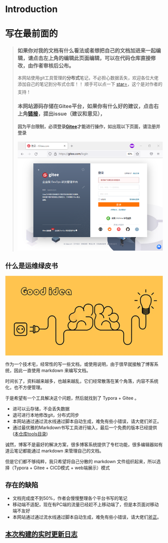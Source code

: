# Introduction

# 写在最前面的

>  ### 如果你对我的文档有什么看法或者想把自己的文档加进来一起编辑，请点击左上角的编辑此页面编辑，可以在代码仓库直接修改，由作者审核后公布。
>
>  本网站使用git工具管理的**分布式**笔记，不必担心数据丢失，欢迎各位大佬添加自己的笔记到分布式仓库！！ 顺手可以点一下 [star⭐](https://gitee.com/PaperDragon/note-book/star)，这个是对作者的支持！
>
>  ### 本网站源码存储在Gitee平台，如果你有什么好的建议，点击右上角[链接](https://gitee.com/PaperDragon/note-book/issues/new)，提出issue（建议和意见），
>
>  #### 因为平台限制，必须登录[Gitee](https://gitee.com/PaperDragon/note-book)才能进行操作，如出现以下页面，请注册并登录
>
>  ![image-20220515101123487](README.assets/image-20220515101123487.png)
>
>  







## 什么是运维绿皮书

![image-20220507163950057](README.assets/image-20220507163950057.png)

作为一个技术宅，经常性的写一些文档，或使用说明，由于很早就接触了博客系统，因此一直使用 markdown 来编写文档。

时间长了，资料越来越多，也越来越乱，它们经常散落在某个角落，内容不系统化，也不方便管理。

于是希望有一个工具解决这个问题，然后就找到了  Typora + Gitee 。

- 进可以云存储，不会丢失数据
- 退可进行本地修改git，分布式同步
- 本网站通过通过流水线通过脚本自动生成，难免有些小错误，请大佬们斧正。
- 通过最优雅的Markdown书写工具进行输入，最后一个免费的版本已经提供([本仓库tools目录](https://gitee.com/PaperDragon/note-book/blob/master/tools/typora-0-11-18.exe))

诚然，博客不是最好的解决方案，很多博客系统提供了专栏功能，很多编辑器如有道云笔记都能通过 markdown  来管理自己的文档。

但是它们都不够纯粹，我只希望将自己分散的 markdown 文件组织起来，所以选择（Typora + Gitee + CICD模式 + web端展示）模式





## 存在的缺陷

- 文档完成度不到50%，作者会慢慢整理各个平台书写的笔记
- 移动端不适配，现在有PC端的流量已经赶不上移动端了，但是本页面对移动端不友好
- 本网站通过通过流水线通过脚本自动生成，难免有些小错误，请大佬们[斧正](https://gitee.com/PaperDragon/note-book/issues/new)。


## [本次构建的实时更新日志](build.txt)